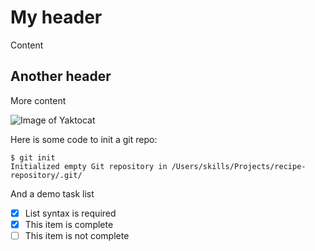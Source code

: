# My header
Content

## Another header
More content

![Image of Yaktocat](https://octodex.github.com/images/yaktocat.png)

Here is some code to init a git repo:
```
$ git init
Initialized empty Git repository in /Users/skills/Projects/recipe-repository/.git/
```
 And a demo task list

- [x] List syntax is required
- [x] This item is complete
- [ ] This item is not complete
